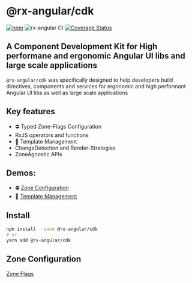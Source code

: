 # @rx-angular/cdk

[![npm](https://img.shields.io/npm/v/%40rx-angular%2Fcdk.svg)](https://www.npmjs.com/package/%40rx-angular%2Fcdk)
![rx-angular CI](https://github.com/rx-angular/rx-angular/workflows/rx-angular%20CI/badge.svg?branch=master)
[![Coverage Status](https://raw.githubusercontent.com/rx-angular/rx-angular/github-pages/docs/test-coverage/cdk/jest-coverage-badge.svg)](https://rx-angular.github.io/rx-angular/test-coverage/cdk/lcov-report/index.html)

## A Component Development Kit for High performane and ergonomic Angular UI libs and large scale applications

`@rx-angular/cdk` was specifically designed to help developers build directives, components and services for ergonomic and high performant Angular UI libs as well as large scale
applications

## Key features

- ⛔ Typed Zone-Flags Configuration
- RxJS operators and functions
- 🔳 Template Management
- ChangeDetection and Render-Strategies
- ZoneAgnostic APIs

## Demos:

- ⛔ [Zone Configuration](https://github.com/BioPhoton/rx-angular-cdk-zone-configuration)
- 🔳 [Template Management](https://stackblitz.com/edit/rx-angular-cdk-demos-c52q34)

## Install

```bash
npm install --save @rx-angular/cdk
# or
yarn add @rx-angular/cdk
```

## Zone Configuration

[Zone Flags](https://github.com/rx-angular/rx-angular/blob/master/libs/cdk/docs/zone-configuration/zone-flags.md)
